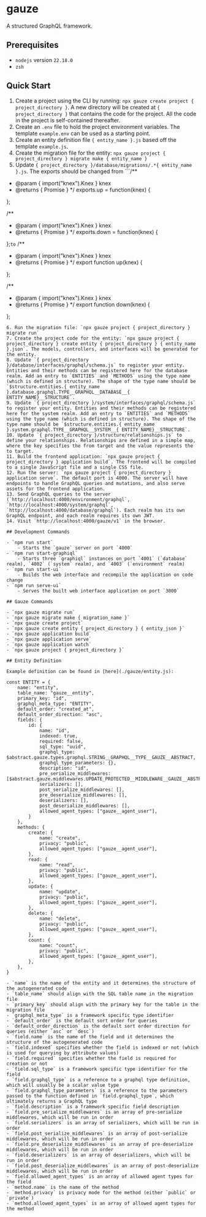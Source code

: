 # gauze

A structured GraphQL framework.

## Prerequisites

- `nodejs` version `22.18.0`
- `zsh`

## Quick Start

1. Create a project using the CLI by running: `npx gauze create project { project_directory }`. A new directory will be created at `{ project_directory }` that contains the code for the project. All the code in the project is self-contained thereafter.
2. Create an `.env` file to hold the project environment variables. The template `example.env` can be used as a starting point.
3. Create an entity definition file `{ entity_name }.js` based off the template `example.js`.
4. Create the migration file for the entity: `npx gauze project { project_directory } migrate make { entity_name }`
5. Update `{ project_directory }/database/migrations/.*{ entity_name }.js`. The exports should be changed from ```/**
 * @param { import("knex").Knex } knex
 * @returns { Promise<void> }
 */
exports.up = function(knex) {

};

/**
 * @param { import("knex").Knex } knex
 * @returns { Promise<void> }
 */
exports.down = function(knex) {

};``` to ```
/**
 * @param { import("knex").Knex } knex
 * @returns { Promise<void> }
 */
export function up(knex) {

};

/**
 * @param { import("knex").Knex } knex
 * @returns { Promise<void> }
 */
export function down(knex) {

};
``` because the project uses ES6 modules.
6. Run the migration file: `npx gauze project { project_directory } migrate run`
7. Create the project code for the entity: `npx gauze project { project_directory } create entity { project_directory } { entity_name }.json`. The models, controllers, and interfaces will be generated for the entity.
8. Update `{ project_directory }/database/interfaces/graphql/schema.js` to register your entity. Entities and their methods can be registered here for the database realm. Add an entry to `ENTITIES` and `METHODS` using the type name (which is defined in structure). The shape of the type name should be `$structure.entities.{ entity_name }.database.graphql.TYPE__GRAPHQL__DATABASE__{ ENTITY_NAME}__STRUCTURE`.
9. Update `{ project_directory }/system/interfaces/graphql/schema.js` to register your entity. Entities and their methods can be registered here for the system realm. Add an entry to `ENTITIES` and `METHODS` using the type name (which is defined in structure). The shape of the type name should be `$structure.entities.{ entity_name }.system.graphql.TYPE__GRAPHQL__SYSTEM__{ ENTITY_NAME}__STRUCTURE`.
10. Update `{ project_directory }/structure/relationships.js` to define your relationships. Relationships are defined in a simple map, where the key specifies the from target and the value represents the to target. 
11. Build the frontend application: `npx gauze project { project_directory } application build`. The frontend will be compiled to a single JavaScript file and a single CSS file. 
12. Run the server: `npx gauze project { project_directory } application serve`. The default port is 4000. The server will have endpoints to handle GraphQL queries and mutations, and also serve assets for the frontend application.
13. Send GraphQL queries to the server (`http://localhost:4000/environment/graphql`, `http://localhost:4000/system/graphql`, `http://localhost:4000/database/graphql`). Each realm has its own GraphQL endpoint, and each realm requires its own JWT. 
14. Visit `http://localhost:4000/gauze/v1` in the browser. 

## Development Commands

- `npm run start`
	- Starts the `gauze` server on port `4000`
- `npm run start-graphiql`
	- Starts three `graphiql` instances on port `4001` (`database` realm), `4002` (`system` realm), and `4003` (`environment` realm)
- `npm run start-ui`
	- Builds the web interface and recompile the application on code change
- `npm run serve-ui`
	- Serves the built web interface application on port `3000`

## Gauze Commands

- `npx gauze migrate run`
- `npx gauze migrate make { migration_name }`
- `npx gauze create project`
- `npx gauze create entity { project_directory } { entity_json }`
- `npx gauze application build`
- `npx gauze application serve`
- `npx gauze application watch`
- `npx gauze project { project_directory }`

## Entity Definition

Example definition can be found in [here](./gauze/entity.js):
```
    const ENTITY = {
        name: "entity",
        table_name: "gauze__entity",
        primary_key: "id",
        graphql_meta_type: "ENTITY",
        default_order: "created_at",
        default_order_direction: "asc",
        fields: {
            id: {
                name: "id",
                indexed: true,
                required: false,
                sql_type: "uuid",
                graphql_type: $abstract.gauze.types.graphql.STRING__GRAPHQL__TYPE__GAUZE__ABSTRACT,
				graphql_type_parameters: {},
                description: "id",
                pre_serialize_middlewares: [$abstract.gauze.middlewares.UPDATE_PROTECTED__MIDDLEWARE__GAUZE__ABSTRACT("id")],
                serializers: [],
                post_serialize_middlewares: [],
                pre_deserialize_middlewares: [],
                deserializers: [],
                post_deserialize_middlewares: [],
                allowed_agent_types: ["gauze__agent_user"],
            }
		},
        methods: {
            create: {
                name: "create",
                privacy: "public",
                allowed_agent_types: ["gauze__agent_user"],
            },
            read: {
                name: "read",
                privacy: "public",
                allowed_agent_types: ["gauze__agent_user"],
            },
            update: {
                name: "update",
                privacy: "public",
                allowed_agent_types: ["gauze__agent_user"],
            },
            delete: {
                name: "delete",
                privacy: "public",
                allowed_agent_types: ["gauze__agent_user"],
            },
            count: {
                name: "count",
                privacy: "public",
                allowed_agent_types: ["gauze__agent_user"],
            },
        },
    }
```
- `name` is the name of the entity and it determines the structure of the autogenerated code
- `table_name` should align with the SQL table name in the migration file
- `primary_key` should align with the primary key for the table in the migration file
- `graphql_meta_type` is a framework specific type identifier
- `default_order` is the default sort order for queries
- `default_order_direction` is the default sort order direction for queries (either `asc` or `desc`)
- `field.name` is the name of the field and it determines the structure of the autogenerated code
- `field.indexed` specifies whether the field is indexed or not (which is used for querying by attribute values)
- `field.required` specifies whether the field is required for creation or not
- `field.sql_type` is a framework specific type identifier for the field
- `field.graphql_type` is a reference to a graphql type definition, which will usually be a scalar value type
- `field.graphql_type_parameters` is a reference to the parameters passed to the function defined in `field.graphql_type`, which ultimately returns a GraphQL type
- `field.description` is a framework specific field description
- `field.pre_serialize_middlewares` is an array of pre-serialize middlewares, which will be run in order
- `field.serializers` is an array of serializers, which will be run in order
- `field.post_serialize_middlewares` is an array of post-serialize middlewares, which will be run in order
- `field.pre_deserialize_middlewares` is an array of pre-deserialize middlewares, which will be run in order
- `field.deserializers` is an array of deserializers, which will be run in order
- `field.post_deserialize_middlewares` is an array of post-deserialize middlewares, which will be run in order
- `field.allowed_agent_types` is an array of allowed agent types for the field
- `method.name` is the name of the method
- `method.privacy` is privacy mode for the method (either `public` or `private`)
- `method.allowed_agent_types` is an array of allowed agent types for the method

